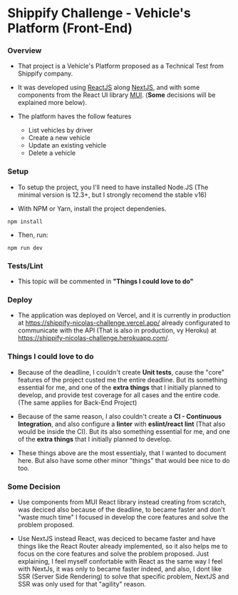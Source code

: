 # Shippify Challenge - Vehicle's Platform (Front-End)

### Overview
- That project is a Vehicle's Platform proposed as a Technical Test from Shippify company.

- It was developed using [ReactJS](https://reactjs.org/) along [NextJS](https://nextjs.org/), and with some components from the React UI library [MUI](https://mui.com/). (**Some** decisions will be explained more below).

- The platform haves the follow features
  - List vehicles by driver
  - Create a new vehicle
  - Update an existing vehicle
  - Delete a vehicle

### Setup
- To setup the project, you I'll need to have installed Node.JS (The minimal version is 12.3+, but I strongly recomend the stable v16)

- With NPM or Yarn, install the project dependenies.

```
npm install
```

- Then, run:

```
npm run dev
```

### Tests/Lint
- This topic will be commented in **"Things I could love to do"**

### Deploy
- The application was deployed on Vercel, and it is currently in production at https://shippify-nicolas-challenge.vercel.app/ already configurated to communicate with the API (That is also in production, vy Heroku) at https://shippify-nicolas-challenge.herokuapp.com/.

### Things I could love to do
- Because of the deadline, I couldn't create **Unit tests**, cause the "core" features of the project custed me the entire deadline. But its something essential for me, and one of the **extra things** that I initially planned to develop, and provide test coverage for all cases and the entire code. (The same applies for Back-End Project)

- Because of the same reason, I also couldn't create a **CI - Continuous Integration**, and also configure a **linter** with **eslint/react lint** (That also would be inside the CI). But its also something essential for me, and one of the **extra things** that I initially planned to develop.

- These things above are the most essentialy, that I wanted to document here. But also have some other minor "things" that would bee nice to do too.

### Some Decision
- Use components from MUI React library instead creating from scratch, was deciced also because of the deadline, to became faster and don't "waste much time" I focused in develop the core features and solve the problem proposed.

- Use NextJS instead React, was deciced to became faster and have things like the React Router already implemented, so it also helps me to focus on the core features and solve the problem proposed.
Just explaining, I feel myself confortable with React as the same way I feel with NextJs, it was only to became faster indeed, and also, I dont like SSR (Server Side Rendering) to solve that specific problem, NextJS and SSR was only used for that "agility" reason.